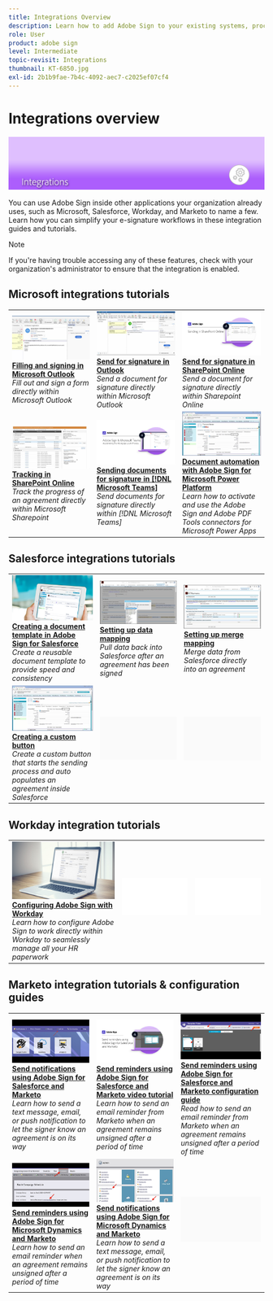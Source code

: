 ```yaml
---
title: Integrations Overview
description: Learn how to add Adobe Sign to your existing systems, processes, and applications
role: User
product: adobe sign
level: Intermediate
topic-revisit: Integrations
thumbnail: KT-6850.jpg
exl-id: 2b1b9fae-7b4c-4092-aec7-c2025ef07cf4
---
```

# Integrations overview

![Sign Integrate Image](../assets/Hero-Integrate.png)

You can use Adobe Sign inside other applications your organization already uses, such as Microsoft, Salesforce, Workday, and Marketo to name a few. Learn how you can simplify your e-signature workflows in these integration guides and tutorials. 

>[!NOTE]
> If you're having trouble accessing any of these features, check with your organization's administrator to ensure that the integration is enabled.

## Microsoft integrations tutorials

<table style="table-layout:fixed">
<tr>
  <td>
    <a href="fill-and-sign-doc-microsoft-outlook.md">
      <img alt="Filling and signing in Microsoft Outlook" src="../assets/MS-FillSign.png" />
    </a>
    <div>
    <a href="fill-and-sign-doc-microsoft-outlook.md"><strong>Filling and signing in Microsoft Outlook</strong></a>
    </div>
    <em>Fill out and sign a form directly within Microsoft Outlook</em>
    <br>
  </td>
  <td>
    <a href="send-for-signature-with-outlook.md">
      <img alt="Send for signature in Outlook" src="../assets/MS-SendOutlook.png" />
    </a>
    <div>
    <a href="send-for-signature-with-outlook.md"><strong>Send for signature in Outlook</strong></a>
    </div>
    <em>Send a document for signature directly within Microsoft Outlook</em>
    <br>
  </td>
  <td>
    <a href="send-for-signature-with-sharepoint-online.md">
      <img alt="Send for signature in SharePoint Online" src="../assets/Sending-in-SP.png" />
    </a>
    <div>
    <a href="send-for-signature-with-sharepoint-online.md"><strong>Send for signature in SharePoint Online</strong></a>
    </div>
    <em>Send a document for signature directly within Sharepoint Online</em>
    <br>
  </td>
</tr>
<tr>
  <td>
    <a href="track-an-agreement-with-sharepoint-online.md">
      <img alt="Tracking in SharePoint Online" src="../assets/MS-TrackSP.png" />
    </a>
    <div>
    <a href="track-an-agreement-with-sharepoint-online.md"><strong>Tracking in SharePoint Online</strong></a>
    </div>
    <em>Track the progress of an agreement directly within Microsoft Sharepoint</em>
    <br>
  </td>
  <td>
    <a href="adobe-sign-teams-mortgage.md">
      <img alt="Sending documents for signature in [!DNL Microsoft Teams]" src="../assets/teamsmortgage.png" />
    </a>
    <div>
    <a href="adobe-sign-teams-mortgage.md"><strong>Sending documents for signature in [!DNL Microsoft Teams]</strong></a>
    </div>
    <em>Send documents for signature directly within [!DNL Microsoft Teams]</em>
    <br>
  </td>
  <td>
    <a href="documentautomation.md">
      <img alt="Document automation with Adobe Sign for Microsoft Power Platform" src="../assets/SF-Button.png" />
    </a>
    <div>
    <a href="documentautomation.md"><strong>Document automation with Adobe Sign for Microsoft Power Platform</strong></a>
    </div>
    <em>Learn how to activate and use the Adobe Sign and Adobe PDF Tools connectors for Microsoft Power Apps</em>
    <br>
  </td>
</tr>
</table>

## Salesforce integrations tutorials

<table style="table-layout:fixed">
<tr>
  <td>
    <a href="create-an-agreement-template.md">
      <img alt="Creating a document template in Adobe Sign for Salesforce" src="../assets/SF-Template.png" />
    </a>
    <div>
    <a href="create-an-agreement-template.md"><strong>Creating a document template in Adobe Sign for Salesforce</strong></a>
    </div>
    <em>Create a reusable document template to provide speed and consistency</em>
    <br>
  </td>
  <td>
    <a href="set-up-data-mapping.md">
      <img alt="Setting up data mapping" src="../assets/SF-DataMapping.png" />
    </a>
    <div>
    <a href="set-up-data-mapping.md"><strong>Setting up data mapping</strong></a>
    </div>
    <em>Pull data back into Salesforce after an agreement has been signed</em>
    <br>
  </td>
  <td>
    <a href="set-up-merging-map.md">
      <img alt="Setting up merge mapping" src="../assets/SF-MergeMapping.png" />
    </a>
    <div>
    <a href="set-up-merging-map.md"><strong>Setting up merge mapping</strong></a>
    </div>
    <em>Merge data from Salesforce directly into an agreement</em>
    <br>
  </td>
</tr>
<tr>
  <td>
    <a href="create-a-custom-button.md">
      <img alt="Creating a custom button" src="../assets/SF-Button.png" />
    </a>
    <div>
    <a href="create-a-custom-button.md"><strong>Creating a custom button</strong></a>
    </div>
    <em>Create a custom button that starts the sending process and auto populates an agreement inside Salesforce</em>
    <br>
  </td>
  <td>
    <img alt="Spacer" src="../assets/Grayspacer.png" />
    <div>
    <br>
  </td>
  <td>
    <img alt="Spacer" src="../assets/Grayspacer.png" />
    <div>
    <br>
  </td>
</tr>
</table>

## Workday integration tutorials

<table style="table-layout:fixed">
<tr>
  <td>
    <a href="workday.md">
      <img alt="Configuring Adobe Sign with Workday" src="../assets/WD-Configure.png" />
    </a>
    <div>
    <a href="workday.md"><strong>Configuring Adobe Sign with Workday</strong></a>
    </div>
    <em>Learn how to configure Adobe Sign to work directly within Workday to seamlessly manage all your HR paperwork</em>
    <br>
  </td>
  <td>
    <img alt="Spacer" src="../assets/Whitespacer.png" />
    <div>
    <br>
  </td>
  <td>
    <img alt="Spacer" src="../assets/Whitespacer.png" />
    <div>
    <br>
  </td>
</tr>
</table>

## Marketo integration tutorials & configuration guides

<table style="table-layout:fixed">
<tr>
  <td>
    <a href="marketo-salesforce-sms.md">
      <img alt="Send notifications using Adobe Sign for Salesforce and Marketo" src="../assets/Integrate-Salesforce-SMS.jpg" />
    </a>
    <div>
    <a href="marketo-salesforce-sms.md"><strong>Send notifications using Adobe Sign for Salesforce and Marketo</strong></a>
    </div>
    <em>Learn how to send a text message, email, or push notification to let the signer know an agreement is on its way</em>
    <br>
  </td>
  <td>
    <a href="marketo-salesforce-reminder-video.md">
      <img alt="Send reminders using Adobe Sign for Salesforce and Marketo video tutorial" src="../assets/Integrate-Salesforce-Reminder-Video.png" />
    </a>
    <div>
    <a href="marketo-salesforce-reminder.md"><strong>Send reminders using Adobe Sign for Salesforce and Marketo video tutorial</strong></a>
    </div>
    <em>Learn how to send an email reminder from Marketo when an agreement remains unsigned after a period of time</em>
    <br>
  </td>
  <td>
    <a href="marketo-salesforce-reminder.md">
      <img alt="Send reminders using Adobe Sign for Salesforce and Marketo configuration guide" src="../assets/Integrate-Salesforce-Reminder.jpg" />
    </a>
    <div>
    <a href="marketo-salesforce-reminder.md"><strong>Send reminders using Adobe Sign for Salesforce and Marketo configuration guide</strong></a>
    </div>
    <em>Read how to send an email reminder from Marketo when an agreement remains unsigned after a period of time</em>
    <br>
  </td>
</tr>
<tr>
  <td>
    <a href="marketo-dynamics-reminder.md">
      <img alt="Send reminders using Adobe Sign for Microsoft Dynamics and Marketo" src="../assets/Integrate-Dynamics-Reminder.jpg" />
    </a>
    <div>
    <a href="marketo-dynamics-reminder.md"><strong>Send reminders using Adobe Sign for Microsoft Dynamics and Marketo</strong></a>
    </div>
    <em>Learn how to send an email reminder when an agreement remains unsigned after a period of time</em>
    <br>
  </td>
  <td>
    <a href="marketo-dynamics-sms.md">
      <img alt="Send notifications using Adobe Sign for Microsoft Dynamics and Marketo" src="../assets/Integrate-Dynamics-SMS.jpg" />
    </a>
    <div>
    <a href="marketo-dynamics-sms.md"><strong>Send notifications using Adobe Sign for Microsoft Dynamics and Marketo</strong></a>
    </div>
    <em>Learn how to send a text message, email, or push notification to let the signer know an agreement is on its way</em>
    <br>
  </td>
  <td>
    <img alt="Spacer" src="../assets/Grayspacer.png" />
    <div>
    <br>
  </td>
</tr>
</table>
